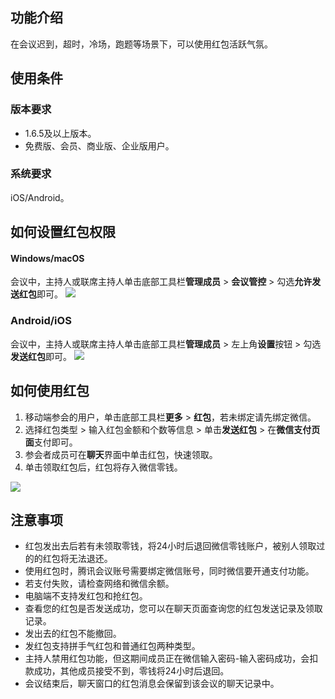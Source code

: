## 功能介绍
在会议迟到，超时，冷场，跑题等场景下，可以使用红包活跃气氛。

## 使用条件
### 版本要求
- 1.6.5及以上版本。
- 免费版、会员、商业版、企业版用户。

### 系统要求
iOS/Android。

## 如何设置红包权限
#### Windows/macOS
会议中，主持人或联席主持人单击底部工具栏**管理成员** > **会议管控** > 勾选**允许发送红包**即可。
![](https://qcloudimg.tencent-cloud.cn/raw/970c0a8c12f72674475535d45804df6d.png)

### Android/iOS
会议中，主持人或联席主持人单击底部工具栏**管理成员** > 左上角**设置**按钮 > 勾选**发送红包**即可。
![](https://qcloudimg.tencent-cloud.cn/raw/5e1dd72136d020cae620daf716a95019.png)

## 如何使用红包
1. 移动端参会的用户，单击底部工具栏**更多** > **红包**，若未绑定请先绑定微信。
2. 选择红包类型 > 输入红包金额和个数等信息 > 单击**发送红包** > 在**微信支付页面**支付即可。
3. 参会者成员可在**聊天**界面中单击红包，快速领取。
4. 单击领取红包后，红包将存入微信零钱。

![](https://qcloudimg.tencent-cloud.cn/raw/a1269a90d33f425c91a264e83c06cda9.png)

## 注意事项
- 红包发出去后若有未领取零钱，将24小时后退回微信零钱账户，被别人领取过的的红包将无法退还。
- 使用红包时，腾讯会议账号需要绑定微信账号，同时微信要开通支付功能。
- 若支付失败，请检查网络和微信余额。
- 电脑端不支持发红包和抢红包。
- 查看您的红包是否发送成功，您可以在聊天页面查询您的红包发送记录及领取记录。
- 发出去的红包不能撤回。
- 发红包支持拼手气红包和普通红包两种类型。
- 主持人禁用红包功能，但这期间成员正在微信输入密码-输入密码成功，会扣款成功，其他成员接受不到，零钱将24小时后退回。
- 会议结束后，聊天窗口的红包消息会保留到该会议的聊天记录中。 
